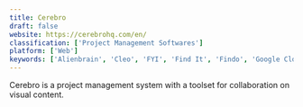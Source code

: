 ```yaml
---
title: Cerebro
draft: false 
website: https://cerebrohq.com/en/
classification: ['Project Management Softwares']
platform: ['Web']
keywords: ['Alienbrain', 'Cleo', 'FYI', 'Find It', 'Findo', 'Google Cloud Search', 'Lacona', 'Mint', 'Office Lens', 'Power Menu for Finder', 'ResourceSpace', 'Shotgun', 'Slapdash', 'Truebill', 'Zazu', 'ueli']
---
```

Cerebro is a project management system with a toolset for collaboration on visual content.